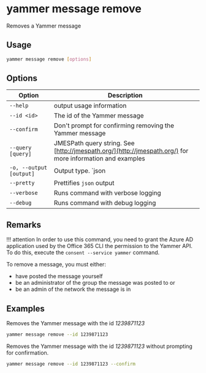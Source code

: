 # yammer message remove

Removes a Yammer message

## Usage

```sh
yammer message remove [options]
```

## Options

Option|Description
------|-----------
`--help`|output usage information
`--id <id>`|The id of the Yammer message
`--confirm`|Don't prompt for confirming removing the Yammer message
`--query [query]`|JMESPath query string. See [http://jmespath.org/](http://jmespath.org/) for more information and examples
`-o, --output [output]`|Output type. `json|text`. Default `text`
`--pretty`|Prettifies `json` output
`--verbose`|Runs command with verbose logging
`--debug`|Runs command with debug logging

## Remarks

!!! attention
    In order to use this command, you need to grant the Azure AD application used by the Office 365 CLI the permission to the Yammer API. To do this, execute the `consent --service yammer` command.

To remove a message, you must either:

- have posted the message yourself
- be an administrator of the group the message was posted to or
- be an admin of the network the message is in

## Examples

Removes the Yammer message with the id _1239871123_

```sh
yammer message remove --id 1239871123
```

Removes the Yammer message with the id _1239871123_ without prompting for confirmation.

```sh
yammer message remove --id 1239871123 --confirm
```
